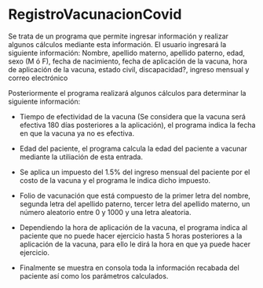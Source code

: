 # RegistroVacunacionCovid

Se trata de un programa que permite ingresar información y realizar algunos cálculos mediante esta información. El usuario ingresará la siguiente información: Nombre, apellido materno, apellido paterno,
edad, sexo (M ó F), fecha de nacimiento, fecha de aplicación de la vacuna, hora de aplicación de la vacuna, estado civil, discapacidad?, ingreso mensual y correo electrónico

Posteriormente el programa realizará algunos cálculos para determinar la siguiente información:
* Tiempo de efectividad de la vacuna (Se considera que la vacuna será efectiva 180 días posteriores a la aplicación), el programa indica la fecha en que la
vacuna ya no es efectiva.
* Edad del paciente, el programa calcula la edad del paciente a vacunar mediante la utiliación de esta entrada.
* Se aplica un impuesto del 1.5% del ingreso mensual del paciente por el costo de la vacuna y el programa le indica dicho impuesto.
* Folio de vacunación que está compuesto de la primer letra del nombre, segunda letra del apellido paterno, tercer letra del apellido materno, un número aleatorio
entre 0 y 1000 y una letra aleatoria.
* Dependiendo la hora de aplicación de la vacuna, el programa indica al paciente que no puede hacer ejercicio hasta 5 horas posteriores a la aplicación de
la vacuna, para ello le dirá la hora en que ya puede hacer ejercicio.

* Finalmente se muestra en consola toda la información recabada del paciente así como los parámetros calculados.
